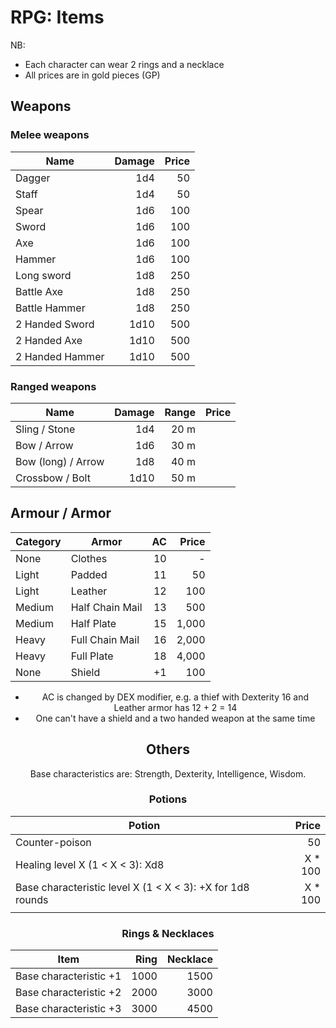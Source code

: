 <!-- SPDX-Copyright-Text: © 2023 CHiPs44 <chips44@gmail.com> -->
<!-- SPDX-License-Identifier: CC-BY-SA-4.0 -->

# RPG: Items

NB:

- Each character can wear 2 rings and a necklace
- All prices are in gold pieces (GP)

## Weapons

### Melee weapons

<center>

| Name            | Damage | Price |
| --------------- | -----: | ----: |
| Dagger          |    1d4 |    50 |
| Staff           |    1d4 |    50 |
| Spear           |    1d6 |   100 |
| Sword           |    1d6 |   100 |
| Axe             |    1d6 |   100 |
| Hammer          |    1d6 |   100 |
| Long sword      |    1d8 |   250 |
| Battle Axe      |    1d8 |   250 |
| Battle Hammer   |    1d8 |   250 |
| 2 Handed Sword  |   1d10 |   500 |
| 2 Handed Axe    |   1d10 |   500 |
| 2 Handed Hammer |   1d10 |   500 |

</center>

### Ranged weapons

<center>

| Name               | Damage | Range | Price |
| ------------------ | -----: | ----: | ----: |
| Sling / Stone      |    1d4 |  20 m |       |
| Bow / Arrow        |    1d6 |  30 m |       |
| Bow (long) / Arrow |    1d8 |  40 m |       |
| Crossbow / Bolt    |   1d10 |  50 m |       |

</center>

## Armour / Armor

<center>

| Category | Armor           |   AC | Price |
| -------- | --------------- | ---: | ----: |
| None     | Clothes         |   10 |     - |
| Light    | Padded          |   11 |    50 |
| Light    | Leather         |   12 |   100 |
| Medium   | Half Chain Mail |   13 |   500 |
| Medium   | Half Plate      |   15 | 1,000 |
| Heavy    | Full Chain Mail |   16 | 2,000 |
| Heavy    | Full Plate      |   18 | 4,000 |
| None     | Shield          |   +1 |   100 |

<center>

- AC is changed by DEX modifier, e.g. a thief with Dexterity 16 and Leather armor has 12 + 2 = 14
- One can't have a shield and a two handed weapon at the same time

## Others

Base characteristics are: Strength, Dexterity, Intelligence, Wisdom.

### Potions

<center>

| Potion                                                     |    Price |
| ---------------------------------------------------------- | -------: |
| Counter-poison                                             |       50 |
| Healing level X (1 < X < 3): Xd8                           | X  * 100 |
| Base characteristic level X (1 < X < 3): +X for 1d8 rounds | X  * 100 |
|                                                            |          |

</center>

### Rings & Necklaces

<center>

| Item                   | Ring | Necklace |
| ---------------------- | ---: | -------: |
| Base characteristic +1 | 1000 |     1500 |
| Base characteristic +2 | 2000 |     3000 |
| Base characteristic +3 | 3000 |     4500 |

</center>
